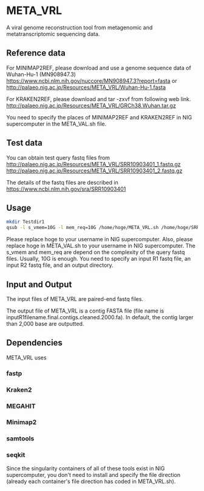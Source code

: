 # META_VRL
A viral genome reconstruction tool from metagenomic and metatranscriptomic sequencing data.

## Reference data
For MINIMAP2REF, please download and use a genome sequence data of Wuhan-Hu-1 (MN908947.3)
https://www.ncbi.nlm.nih.gov/nuccore/MN908947.3?report=fasta
or
http://palaeo.nig.ac.jp/Resources/META_VRL/Wuhan-Hu-1.fasta

For KRAKEN2REF, please download and tar -zxvf from following web link.
http://palaeo.nig.ac.jp/Resources/META_VRL/GRCh38.Wuhan.tar.gz

You need to specify the places of MINIMAP2REF and KRAKEN2REF in NIG supercomputer in the META_VAL.sh file.

## Test data
You can obtain test query fastq files from
http://palaeo.nig.ac.jp/Resources/META_VRL/SRR10903401_1.fastq.gz
http://palaeo.nig.ac.jp/Resources/META_VRL/SRR10903401_2.fastq.gz

The details of the fastq files are described in https://www.ncbi.nlm.nih.gov/sra/SRR10903401

## Usage
```bash
mkdir Testdir1
qsub -l s_vmem=10G -l mem_req=10G /home/hoge/META_VRL.sh /home/hoge/SRR10903401_1.fastq /home/hoge/SRR10903401_2.fastq /home/hoge/Testdir1
```
Please replace hoge to your username in NIG supercomputer.
Also, please replace hoge in META_VAL.sh to your username in NIG supercomputer.
The s_vmem and mem_req are depend on the complexity of the query fastq files. Usually, 10G is enough.
You need to specify an input R1 fastq file, an input R2 fastq file, and an output directory.

## Input and Output
The input files of META_VRL are paired-end fastq files.

The output file of META_VRL is a contig FASTA file (file name is inputR1filename.final.contigs.cleaned.2000.fa).
In default, the contig larger than 2,000 base are outputted.


## Dependencies
META_VRL uses
### fastp
### Kraken2
### MEGAHIT
### Minimap2
### samtools
### seqkit
Since the singularity containers of all of these tools exist in NIG supercomputer, you don't need to install and specify the file direction (already each container's file direction has coded in META_VRL.sh).

